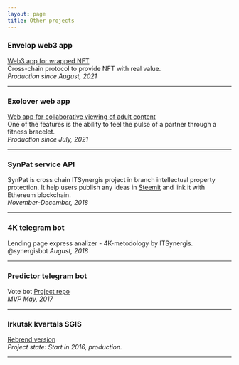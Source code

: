 ```yaml
---
layout: page
title: Other projects
---
```




### Envelop web3 app 
[Web3 app for wrapped NFT](https://app.envelop.is/)  
Cross-chain protocol to provide NFT with real value.  
_Production since August, 2021_

* * *  

### Exolover web app
[Web app for collaborative viewing of adult content](https://app.exolover.io/)  
One of the features is the ability to feel the pulse of a partner through a fitness bracelet.  
_Production since July, 2021_

* * *

### SynPat service API
SynPat is cross chain ITSynergis project in branch intellectual property protection.
It help users  publish any ideas in [Steemit](https://steemit.com/@menaskop) and link it with Ethereum blockchain.  
_November-December, 2018_ 

* * *
### 4K telegram bot
Lending page express analizer - 4K-metodology by ITSynergis.
@synergisbot
_August, 2018_ 

* * * 

### Predictor telegram bot 
Vote bot
[Project repo](https://gitlab.com/max_siz/vote_bot)  
_MVP May, 2017_ 

* * * 
 
### Irkutsk kvartals SGIS
[Rebrend version](https://sgis.irkkvartal.ru/)  
_Project state: Start in 2016, production._

* * * 